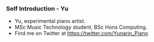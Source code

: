 ### Self Introduction - Yu
- Yu, experimental piano artist.
- MSc Music Technology student, BSc Hons Computing.
- Find me on Twitter at https://twitter.com/Yunarin_Piano

<!---
Yunarin-Piano/Yunarin-Piano self introduction repo.
--->
